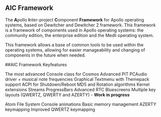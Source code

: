 ## AIC Framework
The **A**pollo **I**nter-project **C**omponent **Framework** for Apollo operating systems, based on Dewitcher and Dewitcher 2 framework.
This framework is a framework of components used in Apollo operating systems: the community edition, the enterprise edition and the Medli operating system.

This framework allows a base of common tools to be used within the operating systems, allowing for easier manageability and changing of components in the future when needed.


##AIC Framework Keyfeatures

The most advanced Console class for Cosmos
Advanced PIT
PCAudio driver + musical note frequencies
Graphical Textmenu with Themepack support
ACPI for Shutdown/Reboot
MD5 and Rotation algorithms
Kernel extensions
Streams
ProgressBars
Advanced RTC
Bluescreens
Multiple key layouts (QWERTZ, QWERTY and AZERTY) - **Work in progress**

Atom File System
Console animations
Basic memory management
AZERTY keymapping
Improved QWERTZ keymapping
